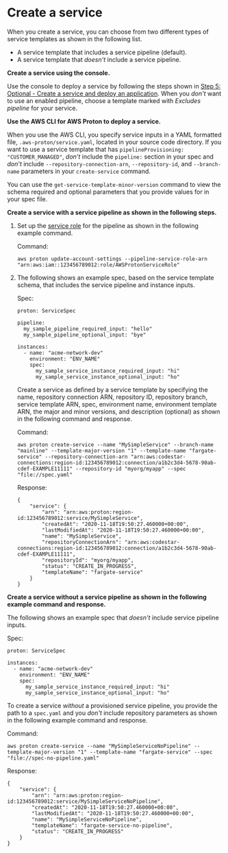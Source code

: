# Create a service<a name="ag-create-svc"></a>

When you create a service, you can choose from two different types of service templates as shown in the following list\.
+ A service template that includes a service pipeline \(default\)\.
+ A service template that *doesn't* include a service pipeline\.

**Create a service using the console\.**

Use the console to deploy a service by following the steps shown in [Step 5: Optional \- Create a service and deploy an application](ag-getting-started-console.md#ag-getting-started-step5)\. When you *don't* want to use an enabled pipeline, choose a template marked with *Excludes pipeline* for your service\.

**Use the AWS CLI for AWS Proton to deploy a service\.**

When you use the AWS CLI, you specify service inputs in a YAML formatted file, `.aws-proton/service.yaml`, located in your source code directory\. If you want to use a service template that has `pipelineProvisioning: "CUSTOMER_MANAGED"`, *don’t* include the `pipeline:` section in your spec and *don’t* include `--repository-connection-arn`, `--repository-id`, and `--branch-name` parameters in your `create-service` command\.

You can use the `get-service-template-minor-version` command to view the schema required and optional parameters that you provide values for in your spec file\.

**Create a service with a service pipeline as shown in the following steps\.**

1. Set up the [service role](security_iam_service-role-policy-examples.md#codepipeline-proton-svc-role) for the pipeline as shown in the following example command\.

   Command:

   ```
   aws proton update-account-settings --pipeline-service-role-arn "arn:aws:iam::123456789012:role/AWSProtonServiceRole"
   ```

1. The following shows an example spec, based on the service template schema, that includes the service pipeline and instance inputs\.

   Spec:

   ```
   proton: ServiceSpec
   
   pipeline:
     my_sample_pipeline_required_input: "hello"
     my_sample_pipeline_optional_input: "bye"
   
   instances:
     - name: "acme-network-dev"
       environment: "ENV_NAME"
       spec:
         my_sample_service_instance_required_input: "hi"
         my_sample_service_instance_optional_input: "ho"
   ```

   Create a service as defined by a service template by specifying the name, repository connection ARN, repository ID, repository branch, service template ARN, spec, environment name, environment template ARN, the major and minor versions, and description \(optional\) as shown in the following command and response\.

   Command:

   ```
   aws proton create-service --name "MySimpleService" --branch-name "mainline" --template-major-version "1" --template-name "fargate-service" --repository-connection-arn "arn:aws:codestar-connections:region-id:123456789012:connection/a1b2c3d4-5678-90ab-cdef-EXAMPLE11111" --repository-id "myorg/myapp" --spec "file://spec.yaml"
   ```

   Response:

   ```
   {
       "service": {
           "arn": "arn:aws:proton:region-id:123456789012:service/MySimpleService",
           "createdAt": "2020-11-18T19:50:27.460000+00:00",
           "lastModifiedAt": "2020-11-18T19:50:27.460000+00:00",
           "name": "MySimpleService",
           "repositoryConnectionArn": "arn:aws:codestar-connections:region-id:123456789012:connection/a1b2c3d4-5678-90ab-cdef-EXAMPLE11111",
           "repositoryId": "myorg/myapp",
           "status": "CREATE_IN_PROGRESS",
           "templateName": "fargate-service"
       }
   }
   ```

**Create a service without a service pipeline as shown in the following example command and response\.**

The following shows an example spec that *doesn't* include service pipeline inputs\.

Spec:

```
proton: ServiceSpec

instances:
  - name: "acme-network-dev"
    environment: "ENV_NAME"
    spec:
      my_sample_service_instance_required_input: "hi"
      my_sample_service_instance_optional_input: "ho"
```

To create a service *without* a provisioned service pipeline, you provide the path to a `spec.yaml` and you *don't* include repository parameters as shown in the following example command and response\.

Command:

```
aws proton create-service --name "MySimpleServiceNoPipeline" --template-major-version "1" --template-name "fargate-service" --spec "file://spec-no-pipeline.yaml"
```

Response:

```
{
    "service": {
        "arn": "arn:aws:proton:region-id:123456789012:service/MySimpleServiceNoPipeline",
        "createdAt": "2020-11-18T19:50:27.460000+00:00",
        "lastModifiedAt": "2020-11-18T19:50:27.460000+00:00",
        "name": "MySimpleServiceNoPipeline",
        "templateName": "fargate-service-no-pipeline",
        "status": "CREATE_IN_PROGRESS"
    }
}
```